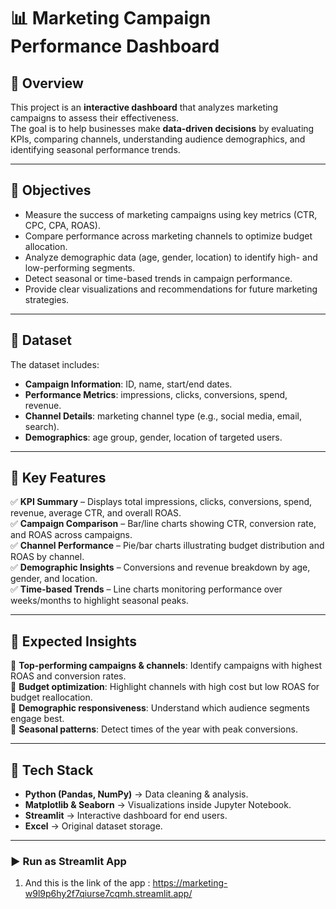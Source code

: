 # 📊 Marketing Campaign Performance Dashboard  

## 🔹 Overview  
This project is an **interactive dashboard** that analyzes marketing campaigns to assess their effectiveness.  
The goal is to help businesses make **data-driven decisions** by evaluating KPIs, comparing channels, understanding audience demographics, and identifying seasonal performance trends.  

---

## 🔹 Objectives  
- Measure the success of marketing campaigns using key metrics (CTR, CPC, CPA, ROAS).  
- Compare performance across marketing channels to optimize budget allocation.  
- Analyze demographic data (age, gender, location) to identify high- and low-performing segments.  
- Detect seasonal or time-based trends in campaign performance.  
- Provide clear visualizations and recommendations for future marketing strategies.  

---

## 🔹 Dataset  
The dataset includes:  
- **Campaign Information**: ID, name, start/end dates.  
- **Performance Metrics**: impressions, clicks, conversions, spend, revenue.  
- **Channel Details**: marketing channel type (e.g., social media, email, search).  
- **Demographics**: age group, gender, location of targeted users.  

---

## 🔹 Key Features  
✅ **KPI Summary** – Displays total impressions, clicks, conversions, spend, revenue, average CTR, and overall ROAS.  
✅ **Campaign Comparison** – Bar/line charts showing CTR, conversion rate, and ROAS across campaigns.  
✅ **Channel Performance** – Pie/bar charts illustrating budget distribution and ROAS by channel.  
✅ **Demographic Insights** – Conversions and revenue breakdown by age, gender, and location.  
✅ **Time-based Trends** – Line charts monitoring performance over weeks/months to highlight seasonal peaks.  

---

## 🔹 Expected Insights  
📌 **Top-performing campaigns & channels**: Identify campaigns with highest ROAS and conversion rates.  
📌 **Budget optimization**: Highlight channels with high cost but low ROAS for budget reallocation.  
📌 **Demographic responsiveness**: Understand which audience segments engage best.  
📌 **Seasonal patterns**: Detect times of the year with peak conversions.  

---

## 🔹 Tech Stack  
- **Python (Pandas, NumPy)** → Data cleaning & analysis.  
- **Matplotlib & Seaborn** → Visualizations inside Jupyter Notebook.  
- **Streamlit** → Interactive dashboard for end users.  
- **Excel** → Original dataset storage.  

---
  

### ▶️ Run as Streamlit App  
1. And this is the link of the app : https://marketing-w9l9p6hy2f7qiurse7cqmh.streamlit.app/ 

